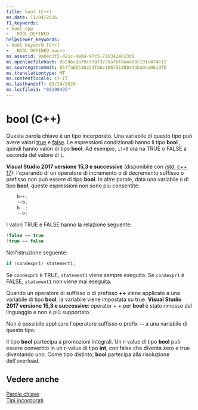 ```yaml
---
title: bool (C++)
ms.date: 11/04/2016
f1_keywords:
- bool_cpp
- __BOOL_DEFINED
helpviewer_keywords:
- bool keyword [C++]
- __BOOL_DEFINED macro
ms.assetid: 9abed3f2-d21c-4eb4-97c5-716342e613d8
ms.openlocfilehash: db246cda79c778f37c5afbfda4a68c191c474e12
ms.sourcegitcommit: 857fa6b530224fa6c18675138043aba9aa0619fb
ms.translationtype: MT
ms.contentlocale: it-IT
ms.lasthandoff: 03/24/2020
ms.locfileid: "80190495"
---
```

# <a name="bool-c"></a>bool (C++)

Questa parola chiave è un tipo incorporato. Una variabile di questo tipo può avere valori [true](../cpp/true-cpp.md) e [false](../cpp/false-cpp.md). Le espressioni condizionali hanno il tipo **bool** , quindi hanno valori di tipo **bool**. Ad esempio, `i!=0` ora ha TRUE o FALSE a seconda del valore di `i`.

**Visual Studio 2017 versione 15,3 e successive** (disponibile con [/std: c++ 17](../build/reference/std-specify-language-standard-version.md)): l'operando di un operatore di incremento o di decremento suffisso o prefisso non può essere di tipo **bool**. In altre parole, data una variabile `b` di tipo **bool**, queste espressioni non sono più consentite:

```cpp
    b++;
    ++b;
    b--;
    --b;
```

I valori TRUE e FALSE hanno la relazione seguente:

```cpp
!false == true
!true == false
```

Nell'istruzione seguente:

```cpp
if (condexpr1) statement1;
```

Se `condexpr1` è TRUE, `statement1` viene sempre eseguito. Se `condexpr1` è FALSE, `statement1` non viene mai eseguita.

Quando un operatore di suffisso o di prefisso **++** viene applicato a una variabile di tipo **bool**, la variabile viene impostata su true.
**Visual Studio 2017 versione 15,3 e successive**: operator + + per **bool** è stato rimosso dal linguaggio e non è più supportato.

Non è possibile applicare l'operatore suffisso o prefix **--** a una variabile di questo tipo.

Il tipo **bool** partecipa a promozioni integrali. Un r-value di tipo **bool** può essere convertito in un r-value di tipo **int**, con false che diventa zero e true diventando uno. Come tipo distinto, **bool** partecipa alla risoluzione dell'overload.

## <a name="see-also"></a>Vedere anche

[Parole chiave](../cpp/keywords-cpp.md)<br/>
[Tipi incorporati](../cpp/fundamental-types-cpp.md)
